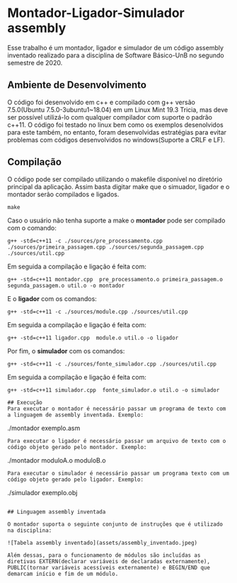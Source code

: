 # Montador-Ligador-Simulador assembly

Esse trabalho é um montador, ligador e simulador de um código assembly inventado realizado para a disciplina de Software Básico-UnB no segundo semestre de 2020.

## Ambiente de Desenvolvimento
O código foi desenvolvido em c++ e compilado com g++ versão 7.5.0(Ubuntu 7.5.0-3ubuntu1~18.04) em um Linux Mint 19.3 Tricia, mas deve ser possível utilizá-lo com qualquer compilador com suporte o padrão c++11. O código foi testado no linux bem como os exemplos desenolvidos para este também, no entanto, foram desenvolvidas estratégias para evitar problemas com códigos desenvolvidos no windows(Suporte a CRLF e LF).


## Compilação

O código pode ser compilado utilizando o makefile disponível no diretório principal da aplicação. Assim basta digitar make que o simuador, ligador e o montador serão compilados e ligados. 

```
make
```

Caso o usuário não tenha suporte a make o **montador** pode ser compilado com o comando:

```
g++ -std=c++11 -c ./sources/pre_processamento.cpp ./sources/primeira_passagem.cpp ./sources/segunda_passagem.cpp ./sources/util.cpp
```

Em seguida a compilação e ligação é feita com:

```
g++ -std=c++11 montador.cpp  pre_processamento.o primeira_passagem.o segunda_passagem.o util.o -o montador
```

E o **ligador** com os comandos:
```
g++ -std=c++11 -c ./sources/module.cpp ./sources/util.cpp
```

Em seguida a compilação e ligação é feita com:
```
g++ -std=c++11 ligador.cpp  module.o util.o -o ligador
```

Por fim, o **simulador** com os comandos:
```
g++ -std=c++11 -c ./sources/fonte_simulador.cpp ./sources/util.cpp
```
Em seguida a compilação e ligação é feita com:
```
g++ -std=c++11 simulador.cpp  fonte_simulador.o util.o -o simulador

## Execução
Para executar o montador é necessário passar um programa de texto com a linguagem de assembly inventada. Exemplo:
```
./montador exemplo.asm
```
Para executar o ligador é necessário passar um arquivo de texto com o código objeto gerado pelo montador. Exemplo:
```
./montador moduloA.o moduloB.o
```
Para executar o simulador é necessário passar um programa texto com um código objeto gerado pelo ligador. Exemplo:
```
./simulador exemplo.obj
```

## Linguagem assembly inventada

O montador suporta o seguinte conjunto de instruções que é utilizado na disciplina:

![Tabela assembly inventado](assets/assembly_inventado.jpeg)

Além dessas, para o funcionamento de módulos são incluídas as diretivas EXTERN(declarar variáveis de declaradas externamente), PUBLIC(tornar variáveis acessíveis externamente) e BEGIN/END que demarcam início e fim de um módulo.
